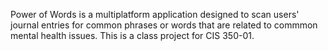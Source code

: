 Power of Words is a multiplatform application designed to scan users' journal entries for common phrases or words that are related to commmon mental health issues. This is a class project for CIS 350-01.
